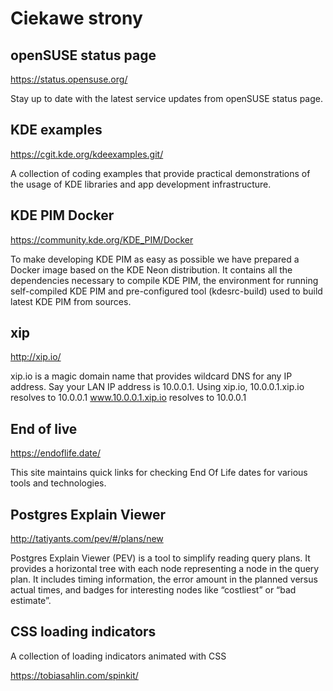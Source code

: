 # Ciekawe strony

## openSUSE status page

https://status.opensuse.org/

Stay up to date with the latest service updates from openSUSE status page.

## KDE examples

https://cgit.kde.org/kdeexamples.git/

A collection of coding examples that provide practical demonstrations of the usage of KDE libraries and app development infrastructure.

## KDE PIM Docker

https://community.kde.org/KDE_PIM/Docker

To make developing KDE PIM as easy as possible we have prepared a Docker image based on the KDE Neon distribution. It contains all the dependencies necessary to compile KDE PIM, the environment for running self-compiled KDE PIM and pre-configured tool (kdesrc-build) used to build latest KDE PIM from sources.

## xip

http://xip.io/

xip.io is a magic domain name that provides wildcard DNS
for any IP address. Say your LAN IP address is 10.0.0.1.
Using xip.io,
          10.0.0.1.xip.io   resolves to   10.0.0.1
      www.10.0.0.1.xip.io   resolves to   10.0.0.1

## End of live

https://endoflife.date/

This site maintains quick links for checking End Of Life dates for various tools and technologies.

## Postgres Explain Viewer

http://tatiyants.com/pev/#/plans/new

Postgres Explain Viewer (PEV) is a tool to simplify reading query plans. It provides a horizontal tree with each node representing a node in the query plan. It includes timing information, the error amount in the planned versus actual times, and badges for interesting nodes like “costliest” or “bad estimate”.

## CSS loading indicators

A collection of loading indicators animated with CSS

https://tobiasahlin.com/spinkit/
